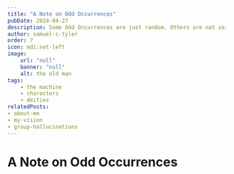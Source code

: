 ```yaml
---
title: "A Note on Odd Occurrences"
pubDate: 2024-04-27
description: Some Odd Occurrences are just random. Others are not so.
author: samuel-c-tyler
order: 7
icon: mdi:set-left
image: 
    url: "null"
    banner: "null"
    alt: the old man
tags: 
    - the machine
    - characters
    - deities
relatedPosts:
- about-me
- my-vision
- group-hallucinations 
---
```


# A Note on Odd Occurrences